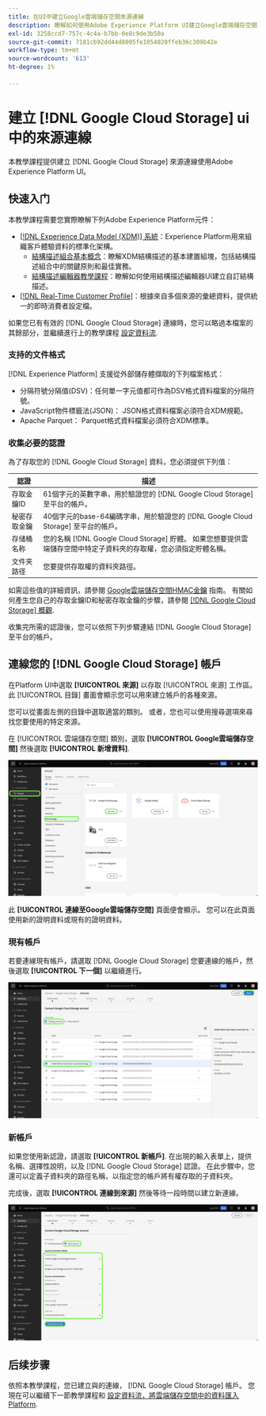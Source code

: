 ```yaml
---
title: 在UI中建立Google雲端儲存空間來源連線
description: 瞭解如何使用Adobe Experience Platform UI建立Google雲端儲存空間來源連線。
exl-id: 3258ccd7-757c-4c4a-b7bb-0e8c9de3b50a
source-git-commit: 7181cb92dd44d8005fe1054020ffeb36c309b42e
workflow-type: tm+mt
source-wordcount: '613'
ht-degree: 1%

---
```


# 建立 [!DNL Google Cloud Storage] ui中的來源連線

本教學課程提供建立 [!DNL Google Cloud Storage] 來源連線使用Adobe Experience Platform UI。

## 快速入门

本教學課程需要您實際瞭解下列Adobe Experience Platform元件：

* [[!DNL Experience Data Model (XDM)] 系統](../../../../../xdm/home.md)：Experience Platform用來組織客戶體驗資料的標準化架構。
   * [結構描述組合基本概念](../../../../../xdm/schema/composition.md)：瞭解XDM結構描述的基本建置組塊，包括結構描述組合中的關鍵原則和最佳實務。
   * [結構描述編輯器教學課程](../../../../../xdm/tutorials/create-schema-ui.md)：瞭解如何使用結構描述編輯器UI建立自訂結構描述。
* [[!DNL Real-Time Customer Profile]](../../../../../profile/home.md)：根據來自多個來源的彙總資料，提供統一的即時消費者設定檔。

如果您已有有效的 [!DNL Google Cloud Storage] 連線時，您可以略過本檔案的其餘部分，並繼續進行上的教學課程 [設定資料流](../../dataflow/batch/cloud-storage.md).

### 支持的文件格式

[!DNL Experience Platform] 支援從外部儲存體擷取的下列檔案格式：

* 分隔符號分隔值(DSV)：任何單一字元值都可作為DSV格式資料檔案的分隔符號。
* JavaScript物件標籤法(JSON)： JSON格式資料檔案必須符合XDM規範。
* Apache Parquet： Parquet格式資料檔案必須符合XDM標準。

### 收集必要的認證

為了存取您的 [!DNL Google Cloud Storage] 資料，您必須提供下列值：

| 認證 | 描述 |
| ---------- | ----------- |
| 存取金鑰ID | 61個字元的英數字串，用於驗證您的 [!DNL Google Cloud Storage] 至平台的帳戶。 |
| 秘密存取金鑰 | 40個字元的base-64編碼字串，用於驗證您的 [!DNL Google Cloud Storage] 至平台的帳戶。 |
| 存储桶名称 | 您的名稱 [!DNL Google Cloud Storage] 貯體。 如果您想要提供雲端儲存空間中特定子資料夾的存取權，您必須指定貯體名稱。 |
| 文件夹路径 | 您要提供存取權的資料夾路徑。 |

如需這些值的詳細資訊，請參閱 [Google雲端儲存空間HMAC金鑰](https://cloud.google.com/storage/docs/authentication/hmackeys#overview) 指南。 有關如何產生您自己的存取金鑰ID和秘密存取金鑰的步驟，請參閱 [[!DNL Google Cloud Storage] 概觀](../../../../connectors/cloud-storage/google-cloud-storage.md).

收集完所需的認證後，您可以依照下列步驟連結 [!DNL Google Cloud Storage] 至平台的帳戶。

## 連線您的 [!DNL Google Cloud Storage] 帳戶

在Platform UI中選取 **[!UICONTROL 來源]** 以存取 [!UICONTROL 來源] 工作區。 此 [!UICONTROL 目錄] 畫面會顯示您可以用來建立帳戶的各種來源。

您可以從畫面左側的目錄中選取適當的類別。 或者，您也可以使用搜尋選項來尋找您要使用的特定來源。

在 [!UICONTROL 雲端儲存空間] 類別，選取 **[!UICONTROL Google雲端儲存空間]** 然後選取 **[!UICONTROL 新增資料]**.

![Platform UI畫面會顯示來源目錄頁面。](../../../../images/tutorials/create/google-cloud-storage/catalog.png)

此 **[!UICONTROL 連線至Google雲端儲存空間]** 頁面便會顯示。 您可以在此頁面使用新的證明資料或現有的證明資料。

### 現有帳戶

若要連線現有帳戶，請選取 [!DNL Google Cloud Storage] 您要連線的帳戶，然後選取 **[!UICONTROL 下一個]** 以繼續進行。

![Platform UI畫面會顯示Google Cloud Storage來源的現有帳戶頁面](../../../../images/tutorials/create/google-cloud-storage/existing.png)

### 新帳戶

如果您使用新認證，請選取 **[!UICONTROL 新帳戶]**. 在出現的輸入表單上，提供名稱、選擇性說明，以及 [!DNL Google Cloud Storage] 認證。 在此步驟中，您還可以定義子資料夾的路徑名稱，以指定您的帳戶將有權存取的子資料夾。

完成後，選取 **[!UICONTROL 連線到來源]** 然後等待一段時間以建立新連線。

![Platform UI畫面會顯示Google Cloud Storage來源的新帳戶頁面。](../../../../images/tutorials/create/google-cloud-storage/new.png)


## 后续步骤

依照本教學課程，您已建立與的連線， [!DNL Google Cloud Storage] 帳戶。 您現在可以繼續下一節教學課程和 [設定資料流，將雲端儲存空間中的資料匯入Platform](../../dataflow/batch/cloud-storage.md).
